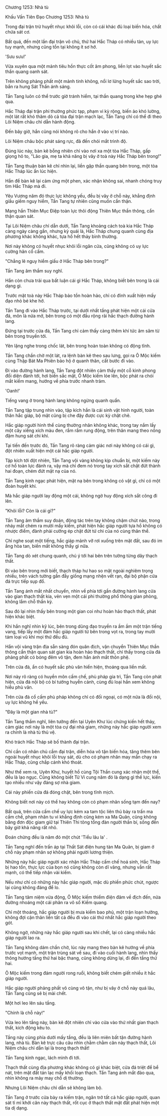 




Chương 1253: Nhà tù


Khấu Vấn Tiên Đạo Chương 1253: Nhà tù

Trong đại trận trừ huyết nhục khôi lỗi, còn có cái khác đủ loại biến hóa, chất chứa sát cơ.

Bất quá, đến một lần đại trận vô chủ, thứ hai Hắc Tháp có nhiều tàn, uy lực tuy mạnh, nhưng cũng tồn tại không ít sơ hở.

'Sưu sưu!'

Vừa xuyên qua một mảnh tiêu hồn thực cốt âm phong, liền lọt vào huyết sắc thần quang oanh sát.

Trên không phảng phất một mảnh tinh không, nổi lơ lửng huyết sắc sao trời, bắn ra hung Sát Thần ánh sáng.

Tần Tang luôn có thể trước giờ tránh hiểm, tại thần quang trong khe hẹp ghé qua.

Hắc Tháp đại trận phi thường phức tạp, phạm vi kỳ rộng, biến ảo khó lường, một lát rất khó thăm dò cả tòa đại trận mạch lạc, Tần Tang chỉ có thể đi theo Lôi Niệm châu chỉ dẫn hành động.

Đến bây giờ, hắn cũng nói không rõ cho hắn ở vào vị trí nào.

Lôi Niệm châu bộc phát sáng rực, đã đến chói mắt trình độ.

Đúng lúc này, bàn kê bỗng nhiên chỉ vào nơi xa một tòa Hắc Tháp, gấp giọng hô to, "Lão gia, mẹ ta khả năng bị vây ở toà này Hắc Tháp bên trong!"

Tần Tang thuận bàn kê chỉ nhìn lại, liền gặp thần quang bên trong, một tòa Hắc Tháp lúc ẩn lúc hiện.

Hắn để bàn kê lại cảm ứng một phen, xác nhận không sai, nhanh chóng truy tìm Hắc Tháp mà đi.

Yêu Vương năm đó thực lực không yếu, đều bị vây ở chỗ này, khẳng định giấu giếm nguy hiểm, Tần Tang tự nhiên cũng muốn cẩn thận.

Mạng hắn Thiên Mục Điệp toàn lực thôi động Thiên Mục thần thông, cẩn thận quan sát.

Tại Lôi Niệm châu chỉ dẫn dưới, Tần Tang khoảng cách toà kia Hắc Tháp càng ngày càng gần, nhưng kỳ quái là, Hắc Tháp chung quanh cùng địa phương khác không khác, tựa hồ hết thảy bình thường.

Nơi này không có huyết nhục khôi lỗi ngăn cửa, cũng không có uy lực cường hãn cổ cấm.

"Chẳng lẽ nguy hiểm giấu ở Hắc Tháp bên trong?"

Tần Tang âm thầm suy nghĩ.

Hắn còn chưa trải qua bất luận cái gì Hắc Tháp, không biết bên trong là cái dạng gì.

Trước mặt toà này Hắc Tháp bảo tồn hoàn hảo, chỉ có đỉnh xuất hiện mấy đạo nhỏ bé khe hở.

Tần Tang đi vào Hắc Tháp trước, tại dưới nhất tầng phát hiện một cái cửa đá, môn là nửa mở, bên trong có một đầu rộng rãi hắc thạch đường hành lang.

Đứng tại trước cửa đá, Tần Tang chỉ cảm thấy càng thêm khí tức âm sâm từ bên trong truyền tới.

Yên lặng nghe trong chốc lát, bên trong hoàn toàn không có động tĩnh.

Tần Tang chần chờ một lát, ra lệnh bàn kê theo sau lưng, gọi ra Ô Mộc kiếm cùng Thập Bát Ma Phiên bảo hộ ở quanh thân, cất bước đi vào.

Đi vào đường hành lang, Tần Tang đột nhiên cảm thấy một cỗ kình phong đối diện đánh tới, hơi biến sắc mặt, Ô Mộc kiếm lóe lên, bộc phát ra chói mắt kiếm mang, hướng về phía trước nhanh trảm.

'Oanh!'

Tiếng vang ở trong hành lang không ngừng quanh quẩn.

Tần Tang tập trung nhìn vào, tập kích hắn là cái sinh vật hình người, toàn thân hắc giáp, bộ mặt cũng bị che đậy được cực kỳ chặt chẽ.

Hắc giáp người hình thể cùng thường nhân không khác, trong tay nắm lấy một cây xiềng xích màu đen, rầm rầm rung động, trên thân mang theo nồng đậm hung sát chi khí.

Tại tiến đến trước đó, Tần Tang rõ ràng cảm giác nơi này không có cái gì, đột nhiên xuất hiện một cái hắc giáp người.

Tập kích tới đột nhiên, Tần Tang vội vàng không kịp chuẩn bị, một kiếm này cơ hồ toàn lực đánh ra, vậy mà chỉ đem nó trong tay xích sắt chặt đứt thành hai đoạn, chém đứt mặt nạ của nó.

Tần Tang kinh ngạc phát hiện, mặt nạ bên trong không có vật gì, chỉ có một đoàn huyết khí.

Mà hắc giáp người lay động một cái, không ngờ huy động xích sắt công đi lên.

"Khôi lỗi? Còn là cái gì?"

Tần Tang âm thầm suy đoán, động tác trên tay không chậm chút nào, trong nháy mắt chém ra mười mấy kiếm, phát hiện hắc giáp người tựa hồ không có nhược điểm, đành phải cưỡng ép chặt đứt tứ chi của nó cùng thân thể.

Chỉ nghe soạt một tiếng, hắc giáp mảnh vỡ rơi xuống trên mặt đất, sau đó im ắng hòa tan, biến mất không thấy gì nữa.

Tần Tang dò xét chung quanh, chú ý tới hai bên trên tường từng dãy thạch thất.

Đi vào bên trong mới biết, thạch tháp hư hao so mặt ngoài nghiêm trọng nhiều, trên vách tường gắn đầy giống mạng nhện vết rạn, đại bộ phận cửa đá trực tiếp sụp đổ.

Tần Tang ánh mắt nhất chuyển, nhìn về phía tới gần đường hành lang cửa vào gian thạch thất kia, vẻn vẹn một cái phi thường phổ thông gian phòng, không lắm chỗ thần kỳ.

Sau đó lại nhìn thấy bên trong một gian coi như hoàn hảo thạch thất, phát hiện khác biệt.

Khi hắn nghĩ nhìn kỹ lúc, bên trong dũng đạo truyền ra ầm ầm một trận tiếng vang, tiếp lấy một đám hắc giáp người từ bên trong vọt ra, trong tay mười tám loại vũ khí mọi thứ đều đủ.

Hắn vội vàng trận địa sẵn sàng đón quân địch, vận chuyển Thiên Mục thần thông cẩn thận quan sát gian kia hoàn hảo thạch thất, chỉ thấy trong cửa đá phảng phất có bóng đêm vô tận, đem hắn ánh mắt thôn phệ.

Trên cửa đá, ẩn có huyết sắc phù văn hiển hiện, thoáng qua liền mất.

Nơi này rõ ràng có huyền môn cấm chế, phù pháp gia trì, Tần Tang còn phát hiện, cửa đá nội bộ có bí tướng huyễn cảnh, cùng đủ loại hắn xem không hiểu phù văn.

Trên cửa đá cổ cấm phù pháp không chỉ có đối ngoại, có một nửa là đối nội, uy lực không hề yếu.

"Đây là một gian nhà tù?"

Tần Tang thầm nghĩ, liên tưởng đến tại Uyên Khư lúc chứng kiến hết thảy, cảm giác nơi này là một tòa cự đại nhà giam, những này hắc giáp người xem ra chính là nhà tù thủ vệ.

Khó trách Hắc Tháp sẽ bố thành đại trận.

Chỉ cần có nhân chủ cầm đại trận, diễn hóa vô tận biến hóa, tăng thêm bên ngoài huyết nhục khôi lỗi truy sát, dù cho có phạm nhân may mắn chạy ra Hắc Tháp, cũng chắp cánh khó thoát.

Như thế xem ra, Uyên Khư, huyết hồ cùng Tội Thần cung xác nhận một thể, đều là lao ngục. Cũng không biết Tử Vi cung năm đó là dạng gì thế lực, kiến tạo nhiều như vậy đáng sợ nhà giam.

Cái này phiến cửa đá đóng chặt, bên trong tĩnh mịch.

Không biết nơi này có thể hay không còn có phạm nhân sống tạm đến nay?

Bất quá, trên cửa cấm chế uy lực kém xa tam tộc liên thủ bày ra trấn ma cấm chế, phạm nhân tu vi khẳng định cũng kém xa Ma Quân, cũng không bằng đơn độc giam giữ tại Thiên Thi tông tổng đàn người thần bí, sống đến bây giờ khả năng rất nhỏ.

Đoán chừng đều là năm đó một chút 'Tiểu lâu la' .

Tần Tang nghĩ đến trấn áp tại Thất Sát điện hung tàn Ma Quân, bị giam ở chỗ này phạm nhân sợ không phải người lương thiện.

Những này hắc giáp người xác nhận Hắc Tháp cấm chế hoá sinh, Hắc Tháp bị hao tổn, thực lực của bọn nó cũng không còn dĩ vãng, nhưng vẫn rất mạnh, có thể tiếp nhận vài kiếm.

Nếu như chỉ có những này hắc giáp người, mặc dù phiền phức chút, ngược lại cũng không đáng để lo.

Tần Tang tâm niệm vừa động, Ô Mộc kiếm thiểm điện đâm về địch đến, nửa đường nhoáng một cái phân ra vô số Kiếm quang.

Chỉ một thoáng, hắc giáp người bị mưa kiếm bao phủ, một trận loạn hưởng, không đợi cận thân liền tất cả đều đi vào cái thứ nhất hắc giáp người theo gót.

Không ngờ, những này hắc giáp người sau khi chết, lại có càng nhiều hắc giáp người lao ra.

Tần Tang không dám chần chờ, lúc này mang theo bàn kê hướng về phía trước vọt mạnh, một trận trùng sát về sau, đi vào cuối hành lang, nhìn thấy thông hướng tầng thứ hai bậc thang, cũng không dừng lại, đi đến tầng thứ hai.

Ô Mộc kiếm trong đám người rong ruổi, không biết chém giết nhiều ít hắc giáp người.

Hắc giáp người phảng phất vô cùng vô tận, như bị vây ở chỗ này quá lâu, Tần Tang cũng sẽ bị mài chết.

Một hơi leo lên sáu tầng.

"Chính là chỗ này!"

Vừa leo lên tầng này, bàn kê đột nhiên chỉ vào cửa vào thứ nhất gian thạch thất, kích động kêu to.

Tầng này cùng phía dưới mấy tầng, đều là liên miên bất tận đường hành lang, nhà tù. Bàn kê trực câu câu nhìn chằm chằm căn này thạch thất, Lôi Niệm châu chỉ dẫn lại là trong thạch thất!

Tần Tang kinh ngạc, lách mình đi tới.

Thạch thất cùng địa phương khác không có gì khác biệt, cửa đá triệt để bể nát, trên mặt đất tán lạc mấy khối loạn thạch. Tần Tang ánh mắt đảo qua, nhìn không ra mảy may chỗ dị thường.

Nhưng Lôi Niệm châu chỉ dẫn sẽ không làm bộ.

Tần Tang ở trước cửa bày ra kiếm trận, ngăn trở tất cả hắc giáp người, quan sát tỉ mỉ khởi căn này thạch thất, rốt cục ở thạch thất mặt đất phát hiện một tia dị dạng.




